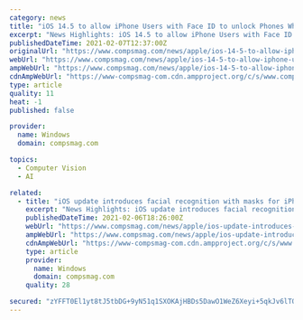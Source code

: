 ```yaml
---
category: news
title: "iOS 14.5 to allow iPhone Users with Face ID to unlock Phones While wearing “mask with Apple Watch"
excerpt: "News Highlights: iOS 14.5 to allow iPhone Users with Face ID to unlock Phones While wearing a mask with Apple Watch Apple makes it easier for users to"
publishedDateTime: 2021-02-07T12:37:00Z
originalUrl: "https://www.compsmag.com/news/apple/ios-14-5-to-allow-iphone-users-with-face-id-to-unlock-phones-while-wearing-mask-with-apple-watch/"
webUrl: "https://www.compsmag.com/news/apple/ios-14-5-to-allow-iphone-users-with-face-id-to-unlock-phones-while-wearing-mask-with-apple-watch/"
ampWebUrl: "https://www.compsmag.com/news/apple/ios-14-5-to-allow-iphone-users-with-face-id-to-unlock-phones-while-wearing-mask-with-apple-watch/amp/"
cdnAmpWebUrl: "https://www-compsmag-com.cdn.ampproject.org/c/s/www.compsmag.com/news/apple/ios-14-5-to-allow-iphone-users-with-face-id-to-unlock-phones-while-wearing-mask-with-apple-watch/amp/"
type: article
quality: 11
heat: -1
published: false

provider:
  name: Windows
  domain: compsmag.com

topics:
  - Computer Vision
  - AI

related:
  - title: "iOS update introduces facial recognition with masks for iPhones, but only through Apple Watch"
    excerpt: "News Highlights: iOS update introduces facial recognition with masks for iPhones, but only through Apple Watch Apple released a new iOS developer beta"
    publishedDateTime: 2021-02-06T18:26:00Z
    webUrl: "https://www.compsmag.com/news/apple/ios-update-introduces-facial-recognition-with-masks-for-iphones-but-only-through-apple-watch/"
    ampWebUrl: "https://www.compsmag.com/news/apple/ios-update-introduces-facial-recognition-with-masks-for-iphones-but-only-through-apple-watch/amp/"
    cdnAmpWebUrl: "https://www-compsmag-com.cdn.ampproject.org/c/s/www.compsmag.com/news/apple/ios-update-introduces-facial-recognition-with-masks-for-iphones-but-only-through-apple-watch/amp/"
    type: article
    provider:
      name: Windows
      domain: compsmag.com
    quality: 28

secured: "zYFFT0El1yt8tJ5tbDG+9yN51q1SXOKAjHBDs5DawO1WeZ6Xeyi+5qkJv6lTQ2gJk4/U8fcWWv7Qs0+ce36RUgCueK5FS8t7XhYHVzTn1q4CyFOFQ38cYaPmfHECKWOKVg/NVG9LnbHW6uWVGEJ/UQ1FwbIn/W7WyOZhGo0Y3/MmgBtPDuunSUE/RkzlUf+08hmtSr5y6YylgV972iA9BVsWgTnX8rI97SF6p31zx3YEHy8yIli4vBGuzvunSxDnJ8+EL0AsyyNckmu/6OniaD1ktrC1gpYPyJZQRLidoFQaHAVZJ7RSqjpExwOtGyhBXa4FBRsEoNq29taDUcGuzngQATaA1t06rlgsz1AHlw4=;887l3hClSyTtNWsD/JBa+A=="
---
```


